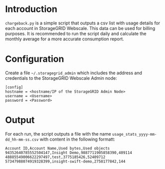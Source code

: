 # Introduction
`chargeback.py` is a simple script that outputs a csv list with usage details for each account in StorageGRID Webscale. This data can be used for billing purposes.
It is recommended to run the script daily and calculate the monthly average for a more accurate consumption report.

# Configuration
Create a file `~/.storagegrid_admin` which includes the address and credentials to the StorageGRID Webscale Admin node:
```
[config]
hostname = <hostname/IP of the StorageGRID Admin Node> 
username = <Username>
password = <Password>
```
# Output

For each run, the script outputs a file with the name `usage_stats_yyyy-mm-dd_hh-mm-ss.csv` with content in the following formatt:
```
Account ID,Account Name,Used bytes,Used objects
94352640785552504147,Insight Demo,9887711905858390,409114
48885549006622297497,test,3775185426,52409712
57347988074919328399,insight-swift-demo,2758177842,144
```
